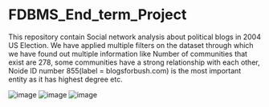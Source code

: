 # FDBMS_End_term_Project
This repository contain Social network analysis about political blogs in 2004 US Election. We have applied multiple filters on the dataset through which we have found out multiple information like Number of communities that exist are 278, some communities have a strong relationship with each other, Noide ID number 855(label = blogsforbush.com) is the most important entity as it has highest degree etc.

![image](https://user-images.githubusercontent.com/93239168/163555877-8051405a-13af-4938-88c2-c1a03f5ebee4.png)
![image](https://user-images.githubusercontent.com/93239168/163555899-49ad2aff-a235-414e-b1c6-21c0fdc1fa0f.png)
![image](https://user-images.githubusercontent.com/93239168/163555918-3b927d90-db93-4b44-987d-e34526bda0b3.png)

